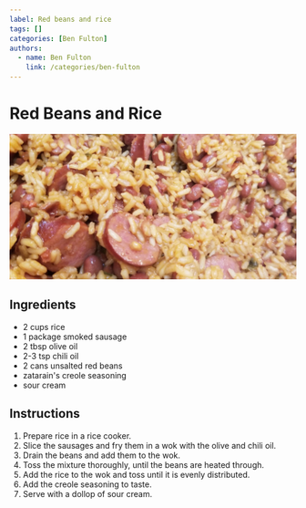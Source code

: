```yaml
---
label: Red beans and rice
tags: []
categories: [Ben Fulton]
authors:
  - name: Ben Fulton
    link: /categories/ben-fulton
---
```


# Red Beans and Rice
![A spicy family favorite.](/static/banners/red-beans-and-rice.jpg)

## Ingredients
- 2 cups rice
- 1 package smoked sausage
- 2 tbsp olive oil
- 2-3 tsp chili oil
- 2 cans unsalted red beans
- zatarain's creole seasoning
- sour cream

## Instructions
1. Prepare rice in a rice cooker.
2. Slice the sausages and fry them in a wok with the olive and chili oil.
3. Drain the beans and add them to the wok.
4. Toss the mixture thoroughly, until the beans are heated through.
5. Add the rice to the wok and toss until it is evenly distributed.
6. Add the creole seasoning to taste.
7. Serve with a dollop of sour cream.
